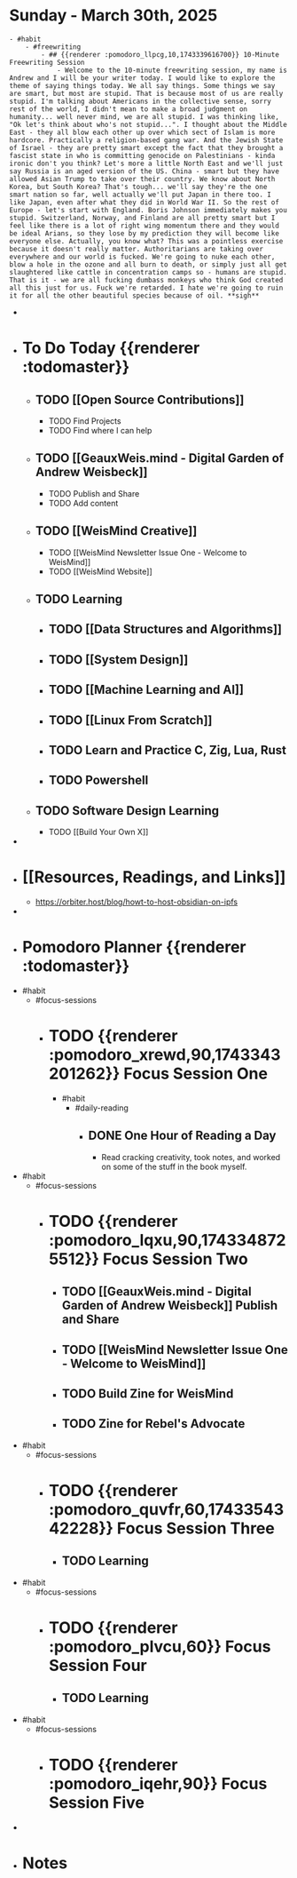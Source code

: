 # Sunday - March 30th, 2025
	- #habit
		- #freewriting
			- ## {{renderer :pomodoro_llpcg,10,1743339616700}} 10-Minute Freewriting Session
				- Welcome to the 10-minute freewriting session, my name is Andrew and I will be your writer today. I would like to explore the theme of saying things today. We all say things. Some things we say are smart, but most are stupid. That is because most of us are really stupid. I'm talking about Americans in the collective sense, sorry rest of the world, I didn't mean to make a broad judgment on humanity... well never mind, we are all stupid. I was thinking like, "Ok let's think about who's not stupid...". I thought about the Middle East - they all blow each other up over which sect of Islam is more hardcore. Practically a religion-based gang war. And the Jewish State of Israel - they are pretty smart except the fact that they brought a fascist state in who is committing genocide on Palestinians - kinda ironic don't you think? Let's more a little North East and we'll just say Russia is an aged version of the US. China - smart but they have allowed Asian Trump to take over their country. We know about North Korea, but South Korea? That's tough... we'll say they're the one smart nation so far, well actually we'll put Japan in there too. I like Japan, even after what they did in World War II. So the rest of Europe - let's start with England. Boris Johnson immediately makes you stupid. Switzerland, Norway, and Finland are all pretty smart but I feel like there is a lot of right wing momentum there and they would be ideal Arians, so they lose by my prediction they will become like everyone else. Actually, you know what? This was a pointless exercise because it doesn't really matter. Authoritarians are taking over everywhere and our world is fucked. We're going to nuke each other, blow a hole in the ozone and all burn to death, or simply just all get slaughtered like cattle in concentration camps so - humans are stupid. That is it - we are all fucking dumbass monkeys who think God created all this just for us. Fuck we're retarded. I hate we're going to ruin it for all the other beautiful species because of oil. **sigh**
-
- # To Do Today {{renderer :todomaster}}
	- ## TODO [[Open Source Contributions]]
		- TODO Find Projects
		- TODO Find where I can help
	- ## TODO [[GeauxWeis.mind - Digital Garden of Andrew Weisbeck]]
		- TODO Publish and Share
		- TODO Add content
	- ## TODO [[WeisMind Creative]]
		- TODO [[WeisMind Newsletter Issue One - Welcome to WeisMind]]
		- TODO [[WeisMind Website]]
	- ## TODO Learning
		- ## TODO [[Data Structures and Algorithms]]
		- ## TODO [[System Design]]
		- ## TODO [[Machine Learning and AI]]
		- ## TODO [[Linux From Scratch]]
		- ## TODO Learn and Practice C, Zig, Lua, Rust
		- ## TODO Powershell
	- ## TODO Software Design Learning
		- TODO [[Build Your Own X]]
-
- # [[Resources, Readings, and Links]]
	- https://orbiter.host/blog/howt-to-host-obsidian-on-ipfs
-
- # Pomodoro Planner {{renderer :todomaster}}
- #habit
	- #focus-sessions
		- # TODO {{renderer :pomodoro_xrewd,90,1743343201262}} Focus Session One
			- #habit
				- #daily-reading
					- ## DONE One Hour of Reading a Day
						- Read cracking creativity, took notes, and worked on some of the stuff in the book myself.
- #habit
	- #focus-sessions
		- # TODO {{renderer :pomodoro_lqxu,90,1743348725512}} Focus Session Two
			- ## TODO [[GeauxWeis.mind - Digital Garden of Andrew Weisbeck]] Publish and Share
			- ## TODO [[WeisMind Newsletter Issue One - Welcome to WeisMind]]
			- ## TODO Build Zine for WeisMind
			- ## TODO Zine for Rebel's Advocate
- #habit
	- #focus-sessions
		- # TODO {{renderer :pomodoro_quvfr,60,1743354342228}} Focus Session Three
			- ## TODO Learning
- #habit
	- #focus-sessions
		- # TODO {{renderer :pomodoro_plvcu,60}} Focus Session Four
			- ## TODO Learning
- #habit
	- #focus-sessions
		- # TODO {{renderer :pomodoro_iqehr,90}} Focus Session Five
-
- # Notes